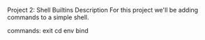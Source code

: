 Project 2: Shell Builtins
Description
For this project we'll be adding commands to a simple shell.

commands:
exit
cd
env
bind
